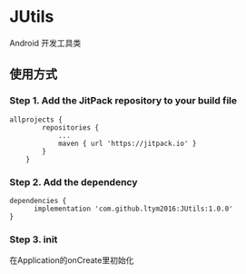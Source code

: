 # JUtils
Android 开发工具类

## 使用方式
### Step 1. Add the JitPack repository to your build file
```
allprojects {
		repositories {
			...
			maven { url 'https://jitpack.io' }
		}
	}
```

### Step 2. Add the dependency
```
dependencies {
	  implementation 'com.github.ltym2016:JUtils:1.0.0'
}
```


### Step 3. init
在Application的onCreate里初始化
```

```